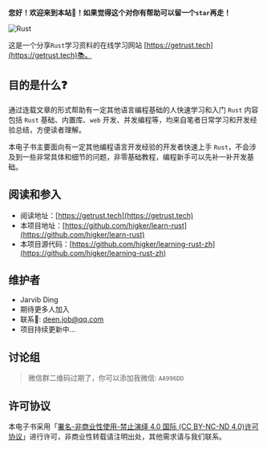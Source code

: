 **您好！欢迎来到本站🦀！如果觉得这个对你有帮助可以留一个`star`再走！**

![Rust](https://www.rust-lang.org/static/images/ferris.gif)

这是一个分享`Rust`学习资料的在线学习网站  [https://getrust.tech](https://getrust.tech)📚。



## 目的是什么❓
通过连载文章的形式帮助有一定其他语言编程基础的人快速学习和入门 `Rust` 内容包括 `Rust` 基础、内置库、`web` 开发、并发编程等，均来自笔者日常学习和开发经验总结，方便读者理解。

本电子书主要面向有一定其他编程语言开发经验的开发者快速上手 `Rust`，不会涉及到一些非常具体和细节的问题，非零基础教程，编程新手可以先补一补开发基础。 
## 阅读和参入
 
- 阅读地址：[https://getrust.tech](https://getrust.tech)
- 本项目地址：[https://github.com/higker/learn-rust](https://github.com/higker/learn-rust)
- 本项目源代码：[https://github.com/higker/learning-rust-zh](https://github.com/higker/learning-rust-zh)
## 维护者

- Jarvib Ding 
- 期待更多人加入
- 联系📮: deen.job@qq.com
- 项目持续更新中...

## 讨论组

> 微信群二维码过期了，你可以添加我微信: `AA996DD`

## 许可协议

本电子书采用「[署名-非商业性使用-禁止演绎 4.0 国际 (CC BY-NC-ND 4.0)许可协议](https://creativecommons.org/licenses/by-nc-nd/4.0/deed.zh-Hans)」进行许可，非商业性转载请注明出处，其他需求请与我们联系。

<!-- ![微信群](https://tva1.sinaimg.cn/large/008eGmZEgy1gncz01tu4rj30kw0r2ace.jpg) -->

<!-- ``` rust linenums="1" hl_lines="2"
fn main(){
    println!("Hello World!");
}
``` -->

